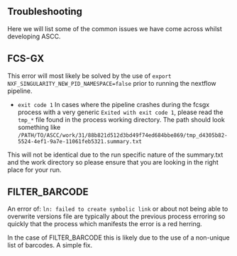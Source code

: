 ## Troubleshooting

Here we will list some of the common issues we have come across whilst developing ASCC.

## FCS-GX

This error will most likely be solved by the use of `export NXF_SINGULARITY_NEW_PID_NAMESPACE=false` prior to running the nextflow pipeline.

- `exit code 1`
  In cases where the pipeline crashes during the fcsgx process with a very generic `Exited with exit code 1`, please read the `tmp_*` file found in the process working directory. The path should look something like `/PATH/TO/ASCC/work/31/88b821d512d3bd49f74ed684bbe869/tmp_d4305b82-5524-4ef1-9a7e-11061feb5321.summary.txt`

This will not be identical due to the run specific nature of the summary.txt and the work directory so please ensure that you are looking in the right place for your run.

## FILTER_BARCODE

An error of: `ln: failed to create symbolic link` or about not being able to overwrite versions file are typically about the previous process erroring so quickly that the process which manifests the error is a red herring.

In the case of FILTER_BARCODE this is likely due to the use of a non-unique list of barcodes. A simple fix.
